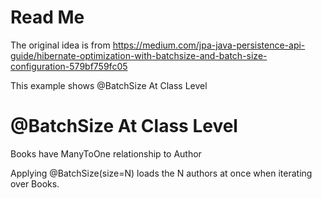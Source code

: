# Read Me

The original idea is from
https://medium.com/jpa-java-persistence-api-guide/hibernate-optimization-with-batchsize-and-batch-size-configuration-579bf759fc05

This example shows @BatchSize At Class Level

# @BatchSize At Class Level
Books have ManyToOne relationship to Author

Applying @BatchSize(size=N) loads the N authors at once when iterating over Books.





